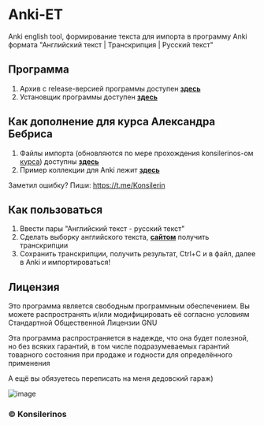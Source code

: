 # Anki-ET

Anki english tool, формирование текста для импорта в программу Anki формата "Английский текст | Транскрипция | Русский текст"

## Программа
1. Архив с release-версией программы доступен [**здесь**](https://github.com/konsilerinos/Anki-ET/blob/main/Release.rar)
2. Установщик программы доступен [**здесь**](https://github.com/konsilerinos/Anki-ET/blob/main/Setup.exe)

## Как дополнение для курса Александра Бебриса
1. Файлы импорта (обновляются по мере прохождения konsilerinos-ом [курса](https://www.youtube.com/watch?v=Hp9wUEDasY4&list=PLD6SPjEPomaustGSgYNsn3V62BTQeH85X)) доступны [**здесь**](https://github.com/konsilerinos/Anki-ET/tree/main/Import-files)
2. Пример коллекции для Anki лежит [**здесь**](https://github.com/konsilerinos/Anki-ET/blob/main/Import-files/Example.colpkg)

Заметил ошибку? Пиши: https://t.me/Konsilerin

## Как пользоваться
1. Ввести пары "Английский текст - русский текст"
2. Сделать выборку английского текста, [**сайтом**](https://tophonetics.com/) получить транскрипции
3. Сохранить транскрипции, получить результат, Ctrl+C и в файл, далее в Anki и импортироваться!

## Лицензия

Это программа является свободным программным обеспечением. Вы можете распространять и/или модифицировать её согласно условиям  Стандартной Общественной Лицензии GNU

Эта программа распространяется в надежде, что она будет полезной, но без всяких гарантий, в том числе подразумеваемых гарантий товарного состояния при продаже и годности для определённого применения

А ещё вы обязуетесь переписать на меня дедовский гараж)

![image](https://user-images.githubusercontent.com/78896451/147867971-2d24283e-86ee-45a2-802b-2c184d8db74b.png)

### ©️ Konsilerinos
